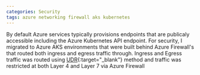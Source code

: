 ```yaml
---
categories: Security
tags: azure networking firewall aks kubernetes
---
```



By default Azure services typically provisions endpoints that are publicaly accessible including the Azure Kubernetes API endpoint.
For security, I migrated to Azure AKS environments that were built behind Azure Firewall's that routed both ingress and egress traffic through.
Ingress and Egress traffic was routed using [UDR](https://docs.microsoft.com/en-us/azure/aks/egress-outboundtype){:target="_blank"} method and traffic was restricted at both Layer 4 and Layer 7 via Azure Firewall  


